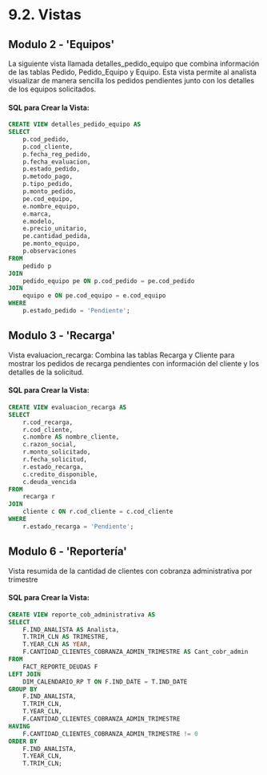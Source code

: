 # 9.2. Vistas

## Modulo 2 - 'Equipos'

 La siguiente vista llamada detalles_pedido_equipo que combina información de las tablas Pedido, Pedido_Equipo y Equipo. Esta vista permite al analista visualizar de manera sencilla los pedidos pendientes junto con los detalles de los equipos solicitados.

#### SQL para Crear la Vista:

```sql
CREATE VIEW detalles_pedido_equipo AS
SELECT 
    p.cod_pedido,
    p.cod_cliente,
    p.fecha_reg_pedido,
    p.fecha_evaluacion,
    p.estado_pedido,
    p.metodo_pago,
    p.tipo_pedido,
    p.monto_pedido,
    pe.cod_equipo,
    e.nombre_equipo,
    e.marca,
    e.modelo,
    e.precio_unitario,
    pe.cantidad_pedida,
    pe.monto_equipo,
    p.observaciones
FROM 
    pedido p
JOIN 
    pedido_equipo pe ON p.cod_pedido = pe.cod_pedido
JOIN 
    equipo e ON pe.cod_equipo = e.cod_equipo
WHERE 
    p.estado_pedido = 'Pendiente';  
 ```

## Modulo 3 - 'Recarga'

Vista evaluacion_recarga: Combina las tablas Recarga y Cliente para mostrar los pedidos de recarga pendientes con información del cliente y los detalles de la solicitud.

#### SQL para Crear la Vista:

```sql
CREATE VIEW evaluacion_recarga AS
SELECT 
    r.cod_recarga,
    r.cod_cliente,
    c.nombre AS nombre_cliente,
    c.razon_social,
    r.monto_solicitado,
    r.fecha_solicitud,
    r.estado_recarga,
    c.credito_disponible,
    c.deuda_vencida
FROM 
    recarga r
JOIN 
    cliente c ON r.cod_cliente = c.cod_cliente
WHERE 
    r.estado_recarga = 'Pendiente'; 
 ```

## Modulo 6 - 'Reportería'

Vista resumida de la cantidad de clientes con cobranza administrativa por trimestre

#### SQL para Crear la Vista:

```sql
CREATE VIEW reporte_cob_administrativa AS
SELECT 
    F.IND_ANALISTA AS Analista, 
    T.TRIM_CLN AS TRIMESTRE, 
    T.YEAR_CLN AS YEAR, 
    F.CANTIDAD_CLIENTES_COBRANZA_ADMIN_TRIMESTRE AS Cant_cobr_admin
FROM 
    FACT_REPORTE_DEUDAS F
LEFT JOIN 
    DIM_CALENDARIO_RP T ON F.IND_DATE = T.IND_DATE
GROUP BY 
    F.IND_ANALISTA, 
    T.TRIM_CLN, 
    T.YEAR_CLN, 
    F.CANTIDAD_CLIENTES_COBRANZA_ADMIN_TRIMESTRE
HAVING 
    F.CANTIDAD_CLIENTES_COBRANZA_ADMIN_TRIMESTRE != 0
ORDER BY 
    F.IND_ANALISTA, 
    T.YEAR_CLN, 
    T.TRIM_CLN;
 ```
